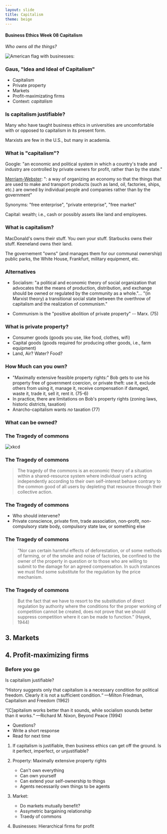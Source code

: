 ```yaml
---
layout: slide
title: Capitalism
theme: beige
---
```


<section>
<section data-background="https://https://marxistleninist.files.wordpress.com/2009/01/revolution2.gif">

<section data-markdown>

# Business Ethics Week 08 Capitalism

*Who owns all the things?*


</section> 
</section><section data-markdown>


![American flag with businesses:](http://www.activistpost.com/wp-content/uploads/2011/10/american-flag-companies1.jpg)

</section><section data-markdown>

### Gaus, "Idea and Ideal of Capitalism"


* Capitalism
* Private property
* Markets
* Profit-maximizating firms
* Context: *capitalism*

</section>
<section data-markdown>        


### Is capitalism justifiable?

Many who have taught business ethics in universities are uncomfortable with or opposed to capitalism in its present form. 

Marxists are few in the U.S., but many in academia.

</section>
<section data-markdown>        

###  What is "capitalism"? 

Google: "an economic and political system in which a country's trade and industry are controlled by private owners for profit, rather than by the state."

[Merriam-Webster](http://www.merriam-webster.com/dictionary/capitalism): ": a way of organizing an economy so that the things that are used to make and transport products (such as land, oil, factories, ships, etc.) are owned by individual people and companies rather than by the government"

Synonyms: "free enterprise", "private enterprise", "free market"

Capital: wealth; i.e., cash or possibly assets like land and employees.

</section>
<section data-markdown>        


### What is capitalism?

MacDonald's owns their stuff. You own your stuff. Starbucks owns their stuff. Keeneland owns their land. 

The governement "owns" (and manages them for our communal ownership) public parks, the White House, Frankfurt, military equipment, etc. 

</section>
<section data-markdown>        


### Alternatives

- Socialism: "a political and economic theory of social organization that advocates that the means of production, distribution, and exchange should be owned or regulated by the community as a whole."... "(in Marxist theory) a transitional social state between the overthrow of capitalism and the realization of communism."

- Communism is the "positive abolition of private property" -- Marx. (75)

</section>
<section data-markdown>        
 
### What is private property? 

* Consumer goods (goods you use, like food, clothes, wifi)
* Capital goods (goods required for producing other goods, i.e., farm equipment)
* Land, Air? Water? Food?


</section>
<section data-markdown>        

### How Much can you own? 

* "Maximally extensive feasible property rights:" Bob gets to use his property free of government coercion, or private theft: use it, exclude others from using it, manage it, receive compensation if damaged, waste it, trade it, sell it, rent it.  (75-6)
* In practice, there are limitations on Bob's property rights (zoning laws, historic districts, taxation)
* Anarcho-capitalism wants *no* taxation (77)

</section>
<section data-markdown>        

### What can be owned?






</section>
<section data-markdown>        


### The Tragedy of commons

![xkcd](https://imgs.xkcd.com/comics/hotels.png)

</section>
<section data-markdown>        


### The Tragedy of commons

>The tragedy of the commons is an economic theory of a situation within a shared-resource system where individual users acting independently according to their own self-interest behave contrary to the common good of all users by depleting that resource through their collective action.

</section>
<section data-markdown>        

### The Tragedy of commons

- Who should intervene? 
- Private conscience, private firm, trade association, non-profit, non-compulsory state body, compulsory state law, or something else

</section>
<section data-markdown>        

### The Tragedy of commons

>“Nor can certain harmful effects of deforestation, or of some methods of farming, or of the smoke and noise of factories, be confined to the owner of the property in question or to those who are willing to submit to the damage for an agreed compensation.  In such instances we must find some substitute for the regulation by the price mechanism.  

</section>
<section data-markdown>        

### The Tragedy of commons

>But the fact that we have to resort to the substitution of direct regulation by authority where the conditions for the proper working of competition cannot be created, does not prove that we should suppress competition where it can be made to function.”  (Hayek, 1944)

</section>
<section data-markdown>        

## 3. Markets

</section>
<section data-markdown>        


## 4. Profit-maximizing firms


</section>
<section data-markdown>        
   

### Before you go

Is capitalism justifiable? 

“History suggests only that capitalism is a necessary condition for political freedom. Clearly it is not a sufficient condition.“ 
—Milton Friedman, Capitalism and Freedom (1962)

“[C]apitalism works better than it sounds, while socialism sounds better than it works.“ 
—Richard M. Nixon, Beyond Peace (1994)


</section>
<section data-markdown>     

* Questions?
* Write a short response
* Read for next time

</section>
<section data-markdown>     

1. If capitalism is justifiable, then business ethics can get off the ground. Is it perfect, imperfect, or unjustifiable?

1. Property: Maximally extensive property rights
      - Can't own everything
      - Can own yourself
      - Can extend your self-ownership to things
      - Agents necessarily own things to be agents
2. Market: 
      - Do markets mutually benefit?
      - Assymetric bargaining relationship
      - Traedy of commons
3. Businesses: Hierarchical firms for profit

</section>
<section data-markdown>        
</section>



